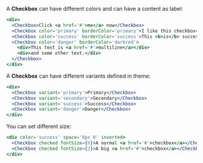 A **Checkbox** can have different colors and can have a content as label:

```jsx
<div>
  <Checkbox>Click <a href='#'>me</a> now</Checkbox>
  <Checkbox color='primary' borderColor='primary'>I like this checkbox</Checkbox>
  <Checkbox color='success' borderColor='success'>This <b>is</b> success</Checkbox>
  <Checkbox color='danger' borderColor='darkred'>
    <div>This text is <a href='#'>multiline</a></div>
    <div>and some other text.</div>
  </Checkbox>
</div>
```


A **Checkbox** can have different variants defined in theme:

```jsx
<div>
  <Checkbox variant='primary'>Primary</Checkbox>
  <Checkbox variant='secondary'>Secondary</Checkbox>
  <Checkbox variant='success'>Success</Checkbox>
  <Checkbox variant='danger'>Danger</Checkbox>
</div>
```

You can set different size:

```jsx
<div color='success' space='8px 0' inverted>
  <Checkbox checked fontSize={0}>A normal <a href='#'>checkbox</a></Checkbox>
  <Checkbox checked fontSize={2}>A big <a href='#'>checkbox</a></Checkbox>
</div>
```
